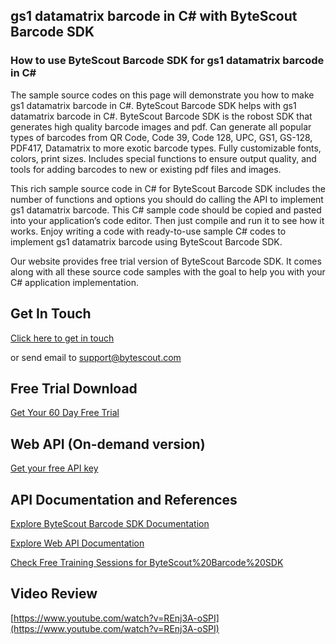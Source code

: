 ## gs1 datamatrix barcode in C# with ByteScout Barcode SDK

### How to use ByteScout Barcode SDK for gs1 datamatrix barcode in C#

The sample source codes on this page will demonstrate you how to make gs1 datamatrix barcode in C#. ByteScout Barcode SDK helps with gs1 datamatrix barcode in C#. ByteScout Barcode SDK is the robost SDK that generates high quality barcode images and pdf. Can generate all popular types of barcodes from QR Code, Code 39, Code 128, UPC, GS1, GS-128, PDF417, Datamatrix to more exotic barcode types. Fully customizable fonts, colors, print sizes. Includes special functions to ensure output quality, and tools for adding barcodes to new or existing pdf files and images.

This rich sample source code in C# for ByteScout Barcode SDK includes the number of functions and options you should do calling the API to implement gs1 datamatrix barcode. This C# sample code should be copied and pasted into your application’s code editor. Then just compile and run it to see how it works. Enjoy writing a code with ready-to-use sample C# codes to implement gs1 datamatrix barcode using ByteScout Barcode SDK.

Our website provides free trial version of ByteScout Barcode SDK. It comes along with all these source code samples with the goal to help you with your C# application implementation.

## Get In Touch

[Click here to get in touch](https://bytescout.zendesk.com/hc/en-us/requests/new?subject=ByteScout%20Barcode%20SDK%20Question)

or send email to [support@bytescout.com](mailto:support@bytescout.com?subject=ByteScout%20Barcode%20SDK%20Question) 

## Free Trial Download

[Get Your 60 Day Free Trial](https://bytescout.com/download/web-installer?utm_source=github-readme)

## Web API (On-demand version)

[Get your free API key](https://pdf.co/documentation/api?utm_source=github-readme)

## API Documentation and References

[Explore ByteScout Barcode SDK Documentation](https://bytescout.com/documentation/index.html?utm_source=github-readme)

[Explore Web API Documentation](https://pdf.co/documentation/api?utm_source=github-readme)

[Check Free Training Sessions for ByteScout%20Barcode%20SDK](https://academy.bytescout.com/)

## Video Review

[https://www.youtube.com/watch?v=REnj3A-oSPI](https://www.youtube.com/watch?v=REnj3A-oSPI)